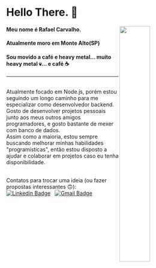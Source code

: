 # Hello There. :beers:

#### Meu nome é Rafael Carvalho. <img align="right" src="https://i.kym-cdn.com/photos/images/original/000/476/072/9f5.gif" width="40%" height="40%" style="max-width:100%;">

#### Atualmente moro em Monte Alto(SP)  
#### Sou movido a café e heavy metal... muito heavy metal :skull:... e café :coffee: 
***

<br/>Atualmente focado em Node.js, porém estou seguindo um longo caminho para me especializar como desenvolvedor backend. Gosto de desenvolver projetos pessoais junto aos meus outros amigos programadores, e gosto bastante de mexer com banco de dados.
<br/>Assim como a maioria, estou sempre buscando melhorar minhas habilidades "programísticas", então estou disposto a ajudar e colaborar em projetos caso eu tenha disponibilidade.

<br/>Contatos para trocar uma ideia (ou fazer propostas interessantes :upside_down_face:): 
<br/>[![Linkedin Badge](https://img.shields.io/badge/-RafaelCarvalho-blue?style=flat-square&logo=Linkedin&logoColor=white&link=https://www.linkedin.com/in/rafael-vilas-boas-de-carvalho-61a517187/)](https://www.linkedin.com/in/rafael-vilas-boas-de-carvalho-61a517187/)
&nbsp; 
[![Gmail Badge](https://img.shields.io/badge/-az.carta@gmail.com-c14438?style=flat-square&logo=Gmail&logoColor=white&link=mailto:az.carta@gmail.com)](mailto:az.carta@gmail.com)